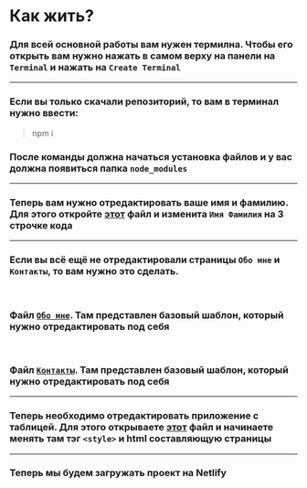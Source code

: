# Как жить?

### Для всей основной работы вам нужен термилна. Чтобы его открыть вам нужно нажать в самом верху на панели на `Terminal` и нажать на `Create Terminal`
----------
### Если вы только скачали репозиторий, то вам в терминал нужно ввести: 
> npm i

### После команды должна начаться установка файлов и у вас должна появиться папка `node_modules`
----------
### Теперь вам нужно отредактировать ваше имя и фамилию. Для этого откройте [этот](src/routes/%2Blayout.svelte) файл и изменита `Имя Фамилия` на 3 строчке кода
----------
### Если вы всё ещё не отредактировали страницы `Обо мне` и `Контакты`, то вам нужно это сделать.

</br>

### Файл [`Обо мне`](src/routes/about/%2Bpage.svelte). Там представлен базовый шаблон, который нужно отредактировать под себя

</br>

### Файл [`Контакты`](src/routes/contact/%2Bpage.svelte). Там представлен базовый шаблон, который нужно отредактировать под себя
----------
### Теперь необходимо отредактировать приложение с таблицей. Для этого открываете [этот](src/routes/project/apps/2/%2Bpage.svelte) файл и начинаете менять там тэг `<style>` и html составляющую страницы
-------

### Теперь мы будем загружать проект на Netlify